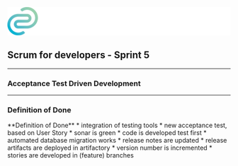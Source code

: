 <!-- .slide: data-background="img/background_title.jpg" data-state="intro" class="center" -->
![](img/cc_logo.png) <!-- .element: class="cc_logo" -->
## Scrum for developers - Sprint 5 <!-- .element: class="heading" -->
----
### Acceptance Test Driven Development <!-- .element: class="heading" -->

---

### Definition of Done

<div class="dodbox">
**Definition of Done**
* integration of testing tools
* new acceptance test, based on User Story
* sonar is green <!-- .element: class="former" -->
* code is developed test first <!-- .element: class="former" -->
* automated database migration works <!-- .element: class="former" -->
* release notes are updated <!-- .element: class="former" -->
* release artifacts are deployed in artifactory <!-- .element: class="former" -->
* version number is incremented <!-- .element: class="former" -->
* stories are developed in (feature) branches <!-- .element: class="former" -->
